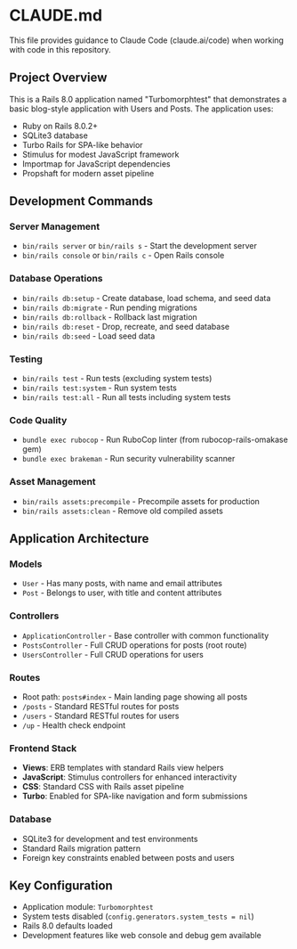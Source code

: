# CLAUDE.md

This file provides guidance to Claude Code (claude.ai/code) when working with code in this repository.

## Project Overview

This is a Rails 8.0 application named "Turbomorphtest" that demonstrates a basic blog-style application with Users and Posts. The application uses:
- Ruby on Rails 8.0.2+
- SQLite3 database
- Turbo Rails for SPA-like behavior
- Stimulus for modest JavaScript framework
- Importmap for JavaScript dependencies
- Propshaft for modern asset pipeline

## Development Commands

### Server Management
- `bin/rails server` or `bin/rails s` - Start the development server
- `bin/rails console` or `bin/rails c` - Open Rails console

### Database Operations
- `bin/rails db:setup` - Create database, load schema, and seed data
- `bin/rails db:migrate` - Run pending migrations
- `bin/rails db:rollback` - Rollback last migration
- `bin/rails db:reset` - Drop, recreate, and seed database
- `bin/rails db:seed` - Load seed data

### Testing
- `bin/rails test` - Run tests (excluding system tests)
- `bin/rails test:system` - Run system tests
- `bin/rails test:all` - Run all tests including system tests

### Code Quality
- `bundle exec rubocop` - Run RuboCop linter (from rubocop-rails-omakase gem)
- `bundle exec brakeman` - Run security vulnerability scanner

### Asset Management
- `bin/rails assets:precompile` - Precompile assets for production
- `bin/rails assets:clean` - Remove old compiled assets

## Application Architecture

### Models
- `User` - Has many posts, with name and email attributes
- `Post` - Belongs to user, with title and content attributes

### Controllers
- `ApplicationController` - Base controller with common functionality
- `PostsController` - Full CRUD operations for posts (root route)
- `UsersController` - Full CRUD operations for users

### Routes
- Root path: `posts#index` - Main landing page showing all posts
- `/posts` - Standard RESTful routes for posts
- `/users` - Standard RESTful routes for users
- `/up` - Health check endpoint

### Frontend Stack
- **Views**: ERB templates with standard Rails view helpers
- **JavaScript**: Stimulus controllers for enhanced interactivity
- **CSS**: Standard CSS with Rails asset pipeline
- **Turbo**: Enabled for SPA-like navigation and form submissions

### Database
- SQLite3 for development and test environments
- Standard Rails migration pattern
- Foreign key constraints enabled between posts and users

## Key Configuration
- Application module: `Turbomorphtest`
- System tests disabled (`config.generators.system_tests = nil`)
- Rails 8.0 defaults loaded
- Development features like web console and debug gem available